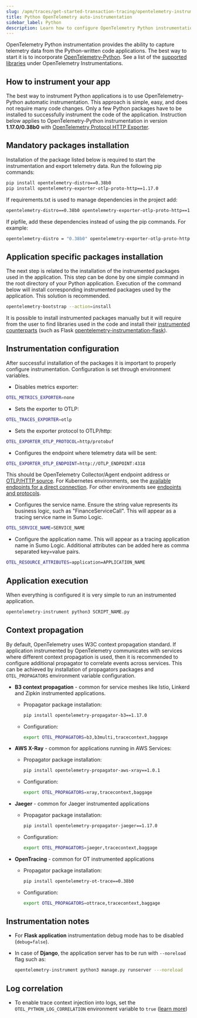 ```yaml
---
slug: /apm/traces/get-started-transaction-tracing/opentelemetry-instrumentation/python
title: Python OpenTelemetry auto-instrumentation
sidebar_label: Python
description: Learn how to configure OpenTelemetry Python instrumentation to capture data from the python written code applications.
---
```


OpenTelemetry Python instrumentation provides the ability to capture telemetry data from the Python-written code applications. The best way to start it is to incorporate [OpenTelemetry-Python](https://github.com/open-telemetry/opentelemetry-python). See a list of the [supported libraries](https://github.com/open-telemetry/opentelemetry-python-contrib/tree/main/instrumentation) under OpenTelemetry Instrumentations.

## How to instrument your app

The best way to instrument Python applications is to use OpenTelemetry-Python automatic instrumentation. This approach is simple, easy, and does not require many code changes. Only a few Python packages have to be installed to successfully instrument the code of the application. Instruction below applies to OpenTelemetry-Python instrumentation in version **1.17.0/0.38b0** with [OpenTelemetry Protocol HTTP Exporter](https://github.com/open-telemetry/opentelemetry-python/tree/v1.17.0/exporter/opentelemetry-exporter-otlp-proto-http).

## Mandatory packages installation

Installation of the package listed below is required to start the instrumentation and export telemetry data. Run the following pip commands:  

```bash
pip install opentelemetry-distro==0.38b0
pip install opentelemetry-exporter-otlp-proto-http==1.17.0
```

If requirements.txt is used to manage dependencies in the project add:

```bash
opentelemetry-distro==0.38b0 opentelemetry-exporter-otlp-proto-http==1.17.0
```

If pipfile, add these dependencies instead of using the pip commands. For example:

```bash
opentelemetry-distro = "0.38b0" opentelemetry-exporter-otlp-proto-http = "1.17.0"
```

## Application specific packages installation

The next step is related to the installation of the instrumented packages used in the application. This step can be done by one simple command in the root directory of your Python application. Execution of the command below will install corresponding instrumented packages used by the application. This solution is recommended.

```bash
opentelemetry-bootstrap --action=install
```

It is possible to install instrumented packages manually but it will require from the user to find libraries used in the code and install their [instrumented counterparts](https://github.com/open-telemetry/opentelemetry-python-contrib/tree/v0.38b0/instrumentation) (such as Flask [opentelemetry-instrumentation-flask](https://github.com/open-telemetry/opentelemetry-python-contrib/tree/v0.38b0/instrumentation/opentelemetry-instrumentation-flask)).

## Instrumentation configuration

After successful installation of the packages it is important to properly configure instrumentation. Configuration is set through environment variables.

* Disables metrics exporter:

 ```bash
 OTEL_METRICS_EXPORTER=none
 ```

* Sets the exporter to OTLP:

```bash
OTEL_TRACES_EXPORTER=otlp
```

* Sets the exporter protocol to OTLP/http:

```bash
OTEL_EXPORTER_OTLP_PROTOCOL=http/protobuf
```

* Configures the endpoint where telemetry data will be sent:

```bash
OTEL_EXPORTER_OTLP_ENDPOINT=http://OTLP_ENDPOINT:4318
```

This should be OpenTelemetry Collector/Agent endpoint address or [OTLP/HTTP source](/docs/send-data/hosted-collectors/http-source/otlp.md). For Kubernetes environments, see the [available endpoints for a direct connection](docs/apm/traces/get-started-transaction-tracing/set-up-traces-collection-for-kubernetes-environments.md). For other environments see [endpoints and protocols](docs/apm/traces/get-started-transaction-tracing/set-up-traces-collection-for-other-environments.md).

* Configures the service name. Ensure the string value represents its business logic, such as "FinanceServiceCall". This will appear as a tracing service name in Sumo Logic.

```bash
OTEL_SERVICE_NAME=SERVICE_NAME
```

* Configure the application name. This will appear as a tracing application name in Sumo Logic. Additional attributes can be added here as comma separated key=value pairs.

```bash
OTEL_RESOURCE_ATTRIBUTES=application=APPLICATION_NAME
```

## Application execution

When everything is configured it is very simple to run an instrumented application.

```bash
opentelemetry-instrument python3 SCRIPT_NAME.py
```

## Context propagation

By default, OpenTelemetry uses W3C context propagation standard. If application instrumented by OpenTelemetry communicates with services where different context propagation is used, then it is recommended to configure additional propagator to correlate events across services. This can be achieved by installation of propagators packages and `OTEL_PROPAGATORS` environment variable configuration.

* **B3 context propagation** - common for service meshes like Istio, Linkerd and Zipkin instrumented applications.  
  * Propagator package installation:

      ```bash
      pip install opentelemetry-propagator-b3==1.17.0
      ```  

  * Configuration:

      ```bash
      export OTEL_PROPAGATORS=b3,b3multi,tracecontext,baggage
      ```

* **AWS X-Ray** - common for applications running in AWS Services:
  * Propagator package installation:

      ```bash
      pip install opentelemetry-propagator-aws-xray==1.0.1
      ```  

  * Configuration:

      ```bash
      export OTEL_PROPAGATORS=xray,tracecontext,baggage
      ```

* **Jaeger** - common for Jaeger instrumented applications  
  * Propagator package installation:

      ```bash
      pip install opentelemetry-propagator-jaeger==1.17.0
      ```  

  * Configuration:

      ```bash
      export OTEL_PROPAGATORS=jaeger,tracecontext,baggage
      ```

* **OpenTracing** - common for OT instrumented applications  
  * Propagator package installation:

      ```bash
      pip install opentelemetry-ot-trace==0.38b0
      ```  

  * Configuration:

      ```bash
      export OTEL_PROPAGATORS=ottrace,tracecontext,baggage
      ```

## Instrumentation notes

* For **Flask application** instrumentation debug mode has to be disabled (`debug=false`).
* In case of **Django**, the application server has to be run with `--noreload` flag such as:

   ```bash
   opentelemetry-instrument python3 manage.py runserver ---noreload
   ```

## Log correlation

* To enable trace context injection into logs, set the `OTEL_PYTHON_LOG_CORRELATION` environment variable to `true` ([learn more](https://opentelemetry-python-contrib.readthedocs.io/en/latest/instrumentation/logging/logging.html#enable-trace-context-injection))
